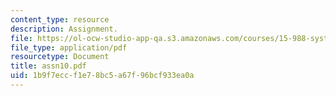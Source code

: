 ```yaml
---
content_type: resource
description: Assignment.
file: https://ol-ocw-studio-app-qa.s3.amazonaws.com/courses/15-988-system-dynamics-self-study-fall-1998-spring-1999/1b9f7eccf1e78bc5a67f96bcf933ea0a_assn10.pdf
file_type: application/pdf
resourcetype: Document
title: assn10.pdf
uid: 1b9f7ecc-f1e7-8bc5-a67f-96bcf933ea0a
---
```

